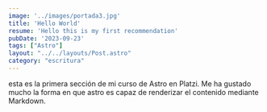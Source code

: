 ```yaml
---
image: '../images/portada3.jpg'
title: 'Hello World'
resume: 'Hello this is my first recommendation'
pubDate: '2023-09-23'
tags: ["Astro"]
layout: "../../layouts/Post.astro"
category: "escritura"
---
```


esta es la primera sección de mi curso de Astro en Platzi. Me ha gustado mucho la forma en que astro es capaz de renderizar el contenido mediante Markdown.